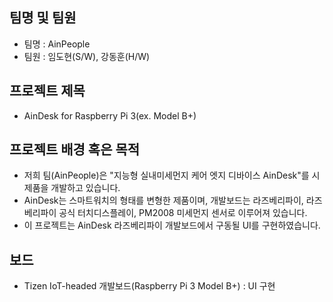 ## 팀명 및 팀원
* 팀명 : AinPeople
* 팀원 : 임도현(S/W), 강동훈(H/W)

## 프로젝트 제목
* AinDesk for Raspberry Pi 3(ex. Model B+)

## 프로젝트 배경 혹은 목적
* 저희 팀(AinPeople)은 "지능형 실내미세먼지 케어 엣지 디바이스 AinDesk"를 시제품을 개발하고 있습니다.
* AinDesk는 스마트워치의 형태를 변형한 제품이며, 개발보드는 라즈베리파이, 라즈베리파이 공식 터치디스플레이, PM2008 미세먼지 센서로 이루어져 있습니다.
* 이 프로젝트는 AinDesk 라즈베리파이 개발보드에서 구동될 UI를 구현하였습니다.

## 보드
* Tizen IoT-headed 개발보드(Raspberry Pi 3 Model B+) : UI 구현

